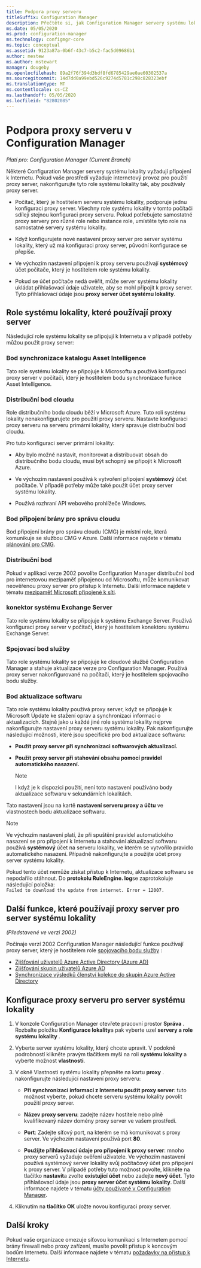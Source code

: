 ```yaml
---
title: Podpora proxy serveru
titleSuffix: Configuration Manager
description: Přečtěte si, jak Configuration Manager servery systému lokality používají proxy servery.
ms.date: 05/05/2020
ms.prod: configuration-manager
ms.technology: configmgr-core
ms.topic: conceptual
ms.assetid: 9123a87a-0b6f-43c7-b5c2-fac5d09686b1
author: mestew
ms.author: mstewart
manager: dougeby
ms.openlocfilehash: 89a2f76f394d3bdf8fd6785429ae0ae60302537a
ms.sourcegitcommit: 14d7dd0a99ebd526c9274d5781c298c828323ebf
ms.translationtype: MT
ms.contentlocale: cs-CZ
ms.lasthandoff: 05/05/2020
ms.locfileid: "82802085"
---
```

# <a name="proxy-server-support-in-configuration-manager"></a>Podpora proxy serveru v Configuration Manager

*Platí pro: Configuration Manager (Current Branch)*

Některé Configuration Manager servery systému lokality vyžadují připojení k Internetu. Pokud vaše prostředí vyžaduje internetový provoz pro použití proxy server, nakonfigurujte tyto role systému lokality tak, aby používaly proxy server.  

- Počítač, který je hostitelem serveru systému lokality, podporuje jednu konfiguraci proxy server. Všechny role systému lokality v tomto počítači sdílejí stejnou konfiguraci proxy serveru. Pokud potřebujete samostatné proxy servery pro různé role nebo instance role, umístěte tyto role na samostatné servery systému lokality.  

- Když konfigurujete nové nastavení proxy server pro server systému lokality, který už má konfiguraci proxy server, původní konfigurace se přepíše.  

- Ve výchozím nastavení připojení k proxy serveru používají **systémový** účet počítače, který je hostitelem role systému lokality.  

- Pokud se účet počítače nedá ověřit, může server systému lokality ukládat přihlašovací údaje uživatele, aby se mohl připojit k proxy server. Tyto přihlašovací údaje jsou **proxy server účet systému lokality**.  

## <a name="site-system-roles-that-use-a-proxy"></a>Role systému lokality, které používají proxy server

Následující role systému lokality se připojují k Internetu a v případě potřeby můžou použít proxy server:  

### <a name="asset-intelligence-synchronization-point"></a>Bod synchronizace katalogu Asset Intelligence

Tato role systému lokality se připojuje k Microsoftu a používá konfiguraci proxy server v počítači, který je hostitelem bodu synchronizace funkce Asset Intelligence.  

### <a name="cloud-distribution-point"></a>Distribuční bod cloudu

Role distribučního bodu cloudu běží v Microsoft Azure. Tuto roli systému lokality nenakonfigurujete pro použití proxy serveru. Nastavte konfiguraci proxy serveru na serveru primární lokality, který spravuje distribuční bod cloudu.  

Pro tuto konfiguraci server primární lokality:  

- Aby bylo možné nastavit, monitorovat a distribuovat obsah do distribučního bodu cloudu, musí být schopný se připojit k Microsoft Azure.  

- Ve výchozím nastavení používá k vytvoření připojení **systémový** účet počítače. V případě potřeby může také použít účet proxy server systému lokality.  

- Používá rozhraní API webového prohlížeče Windows.  

### <a name="cloud-management-gateway-connection-point"></a>Bod připojení brány pro správu cloudu

Bod připojení brány pro správu cloudu (CMG) je místní role, která komunikuje se službou CMG v Azure. Další informace najdete v tématu [plánování pro CMG](../../clients/manage/cmg/plan-cloud-management-gateway.md).

### <a name="distribution-point"></a>Distribuční bod

<!-- 5856396 -->

Pokud v aplikaci verze 2002 povolíte Configuration Manager distribuční bod pro internetovou mezipaměť připojenou od Microsoftu, může komunikovat neověřenou proxy server pro přístup k Internetu. Další informace najdete v tématu [mezipaměť Microsoft připojené k síti](../hierarchy/microsoft-connected-cache.md).

### <a name="exchange-server-connector"></a>konektor systému Exchange Server

Tato role systému lokality se připojuje k systému Exchange Server. Používá konfiguraci proxy server v počítači, který je hostitelem konektoru systému Exchange Server.  

### <a name="service-connection-point"></a>Spojovací bod služby

Tato role systému lokality se připojuje ke cloudové službě Configuration Manager a stahuje aktualizace verze pro Configuration Manager. Používá proxy server nakonfigurované na počítači, který je hostitelem spojovacího bodu služby.  

### <a name="software-update-point"></a>Bod aktualizace softwaru

Tato role systému lokality používá proxy server, když se připojuje k Microsoft Update ke stažení oprav a synchronizaci informací o aktualizacích. Stejně jako u každé jiné role systému lokality nejprve nakonfigurujte nastavení proxy serveru systému lokality. Pak nakonfigurujte následující možnosti, které jsou specifické pro bod aktualizace softwaru:  

- **Použít proxy server při synchronizaci softwarových aktualizací.**  

- **Použít proxy server při stahování obsahu pomocí pravidel automatického nasazení.**  

    > [!NOTE]
    > I když je k dispozici použití, není toto nastavení používáno body aktualizace softwaru v sekundárních lokalitách.  

Tato nastavení jsou na kartě **nastavení serveru proxy a účtu** ve vlastnostech bodu aktualizace softwaru.  

> [!NOTE]
> Ve výchozím nastavení platí, že při spuštění pravidel automatického nasazení se pro připojení k Internetu a stahování aktualizací softwaru používá **systémový** účet na serveru lokality, ve kterém se vytvořilo pravidlo automatického nasazení. Případně nakonfigurujte a použijte účet proxy server systému lokality. 
>
> Pokud tento účet nemůže získat přístup k Internetu, aktualizace softwaru se nepodařilo stáhnout. Do **protokolu RuleEngine. log**se zaprotokoluje následující položka:  
> `Failed to download the update from internet. Error = 12007.`  

## <a name="other-features-that-use-the-proxy-for-a-site-system-server"></a><a name="bkmk_other"></a>Další funkce, které používají proxy server pro server systému lokality

*(Představené ve verzi 2002)*

Počínaje verzí 2002 Configuration Manager následující funkce používají proxy server, který je hostitelem role [spojovacího bodu služby](#service-connection-point) : <!--5913817-->

- [Zjišťování uživatelů Azure Active Directory (Azure AD)](../../servers/deploy/configure/about-discovery-methods.md#azureaddisc)
- [Zjišťování skupin uživatelů Azure AD](../../servers/deploy/configure/about-discovery-methods.md#bkmk_azuregroupdisco)
- [Synchronizace výsledků členství kolekce do skupin Azure Active Directory](../../clients/manage/collections/create-collections.md#bkmk_aadcollsync)

## <a name="configure-the-proxy-for-a-site-system-server"></a>Konfigurace proxy serveru pro server systému lokality  

1. V konzole Configuration Manager otevřete pracovní prostor **Správa** . Rozbalte položku **Konfigurace lokality**a pak vyberte uzel **servery a role systému lokality** .  

2. Vyberte server systému lokality, který chcete upravit. V podokně podrobností klikněte pravým tlačítkem myši na roli **systému lokality** a vyberte možnost **vlastnosti**.  

3. V okně Vlastnosti systému lokality přepněte na kartu **proxy** . nakonfigurujte následující nastavení proxy serveru:  

    - **Při synchronizaci informací z Internetu použít proxy server**: tuto možnost vyberte, pokud chcete serveru systému lokality povolit použití proxy server.  

    - **Název proxy serveru**: zadejte název hostitele nebo plně kvalifikovaný název domény proxy server ve vašem prostředí.  

    - **Port**: Zadejte síťový port, na kterém se má komunikovat s proxy server. Ve výchozím nastavení používá port **80**.  

    - **Použijte přihlašovací údaje pro připojení k proxy server**: mnoho proxy serverů vyžaduje ověření uživatele. Ve výchozím nastavení používá systémový server lokality svůj počítačový účet pro připojení k proxy server. V případě potřeby tuto možnost povolte, klikněte na tlačítko **nastavit**a zvolte **existující účet** nebo zadejte **nový účet**. Tyto přihlašovací údaje jsou **proxy server účet systému lokality**.  Další informace najdete v tématu [účty používané v Configuration Manager](../hierarchy/accounts.md).  

4. Kliknutím na **tlačítko OK** uložte novou konfiguraci proxy server.  

## <a name="next-steps"></a>Další kroky

Pokud vaše organizace omezuje síťovou komunikaci s Internetem pomocí brány firewall nebo proxy zařízení, musíte povolit přístup k koncovým bodům Internetu. Další informace najdete v tématu [požadavky na přístup k Internetu](internet-endpoints.md).
